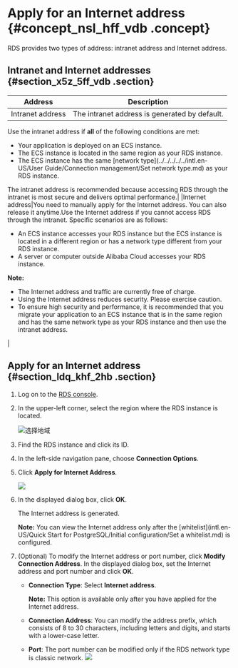 # Apply for an Internet address {#concept_nsl_hff_vdb .concept}

RDS provides two types of address: intranet address and Internet address.

## Intranet and Internet addresses {#section_x5z_5ff_vdb .section}

|Address|Description|
|-------|-----------|
|Intranet address|The intranet address is generated by default.

Use the intranet address if **all** of the following conditions are met:

-   Your application is deployed on an ECS instance.
-   The ECS instance is located in the same region as your RDS instance.
-   The ECS instance has the same [network type](../../../../../intl.en-US/User Guide/Connection management/Set network type.md) as your RDS instance.

The intranet address is recommended because accessing RDS through the intranet is most secure and delivers optimal performance.|
|Internet address|You need to manually apply for the Internet address. You can also release it anytime.Use the Internet address if you cannot access RDS through the intranet. Specific scenarios are as follows:

-   An ECS instance accesses your RDS instance but the ECS instance is located in a different region or has a network type different from your RDS instance.
-   A server or computer outside Alibaba Cloud accesses your RDS instance.

**Note:** 

-   The Internet address and traffic are currently free of charge.
-   Using the Internet address reduces security. Please exercise caution.
-   To ensure high security and performance, it is recommended that you migrate your application to an ECS instance that is in the same region and has the same network type as your RDS instance and then use the intranet address.

|

## Apply for an Internet address {#section_ldq_khf_2hb .section}

1.  Log on to the [RDS console](https://rds.console.aliyun.com/?spm=5176.doc43185.2.7.mR2Syx).
2.  In the upper-left corner, select the region where the RDS instance is located.

    ![选择地域](http://static-aliyun-doc.oss-cn-hangzhou.aliyuncs.com/assets/img/64706/155324205541374_en-US.png)

3.  Find the RDS instance and click its ID.
4.  In the left-side navigation pane, choose **Connection Options**.
5.  Click **Apply for Internet Address**.

    ![](http://static-aliyun-doc.oss-cn-hangzhou.aliyuncs.com/assets/img/64706/155324205641375_en-US.png)

6.  In the displayed dialog box, click **OK**.

    The Internet address is generated.

    **Note:** You can view the Internet address only after the [whitelist](intl.en-US/Quick Start for PostgreSQL/Initial configuration/Set a whitelist.md) is configured.

7.  \(Optional\) To modify the Internet address or port number, click **Modify Connection Address**. In the displayed dialog box, set the Internet address and port number and click **OK**.

    -   **Connection Type**: Select **Internet address**.

        **Note:** This option is available only after you have applied for the Internet address.

    -   **Connection Address**: You can modify the address prefix, which consists of 8 to 30 characters, including letters and digits, and starts with a lower-case letter.
    -   **Port**: The port number can be modified only if the RDS network type is classic network.
    ![](http://static-aliyun-doc.oss-cn-hangzhou.aliyuncs.com/assets/img/64706/155324205641377_en-US.png)



